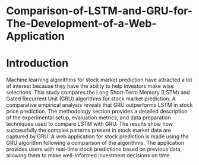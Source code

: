 # Comparison-of-LSTM-and-GRU-for-The-Development-of-a-Web-Application

# Introduction

Machine learning algorithms for stock market prediction have attracted a lot of interest because they have the ability to help investors make wise selections. This study compares the Long Short-Term Memory (LSTM) and Gated Recurrent Unit (GRU) algorithms for stock market prediction. A comparative empirical analysis reveals that GRU outperforms LSTM in stock price prediction. The methodology section provides a detailed description of the experimental setup, evaluation metrics, and data preparation techniques used to compare LSTM with GRU. The results show how successfully the complex patterns present in stock market data are captured by GRU.  A web application for stock prediction is made using the GRU algorithm following a comparison of the algorithms. The application provides users with real-time stock predictions based on previous data, allowing them to make well-informed investment decisions on time.
